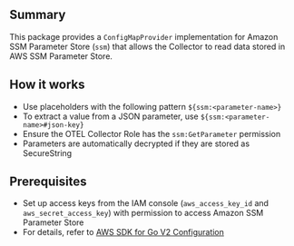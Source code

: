 ## Summary
This package provides a `ConfigMapProvider` implementation for Amazon SSM Parameter Store (`ssm`) that allows the Collector to read data stored in AWS SSM Parameter Store.

## How it works
- Use placeholders with the following pattern `${ssm:<parameter-name>}`
- To extract a value from a JSON parameter, use `${ssm:<parameter-name>#json-key}`
- Ensure the OTEL Collector Role has the `ssm:GetParameter` permission
- Parameters are automatically decrypted if they are stored as SecureString

## Prerequisites
- Set up access keys from the IAM console (`aws_access_key_id` and `aws_secret_access_key`) with permission to access Amazon SSM Parameter Store
- For details, refer to [AWS SDK for Go V2 Configuration](https://aws.github.io/aws-sdk-go-v2/docs/configuring-sdk/)

